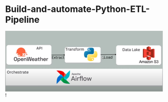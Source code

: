 # Build-and-automate-Python-ETL-Pipeline

![ETL-Pipeline](https://github.com/kebishaa/Build-and-automate-Python-ETL-Pipeline/blob/main/screenshot/photo_2025-06-10_13-43-42.jpg?raw=true)!
